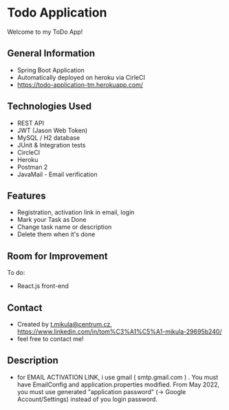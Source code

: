 # Todo Application
Welcome to my ToDo App!

## General Information
- Spring Boot Application
- Automatically deployed on heroku via CirleCI
- https://todo-application-tm.herokuapp.com/


## Technologies Used
- REST API
- JWT (Jason Web Token)
- MySQL / H2 database
- JUnit & Integration tests
- CircleCI
- Heroku
- Postman 2
- JavaMail - Email verification

## Features
- Registration, activation link in email, login
- Mark your Task as Done
- Change task name or description
- Delete them when it's done

## Room for Improvement
To do:
- React.js front-end

## Contact
- Created by t.mikula@centrum.cz,
  https://www.linkedin.com/in/tom%C3%A1%C5%A1-mikula-29695b240/
- feel free to contact me!

## Description
- for EMAIL ACTIVATION LINK, i use gmail ( smtp.gmail.com ) . You must have EmailConfig and application.properties modified. 
  From May 2022, you must use generated "application password" (-> Google Account/Settings) instead of you login password.
